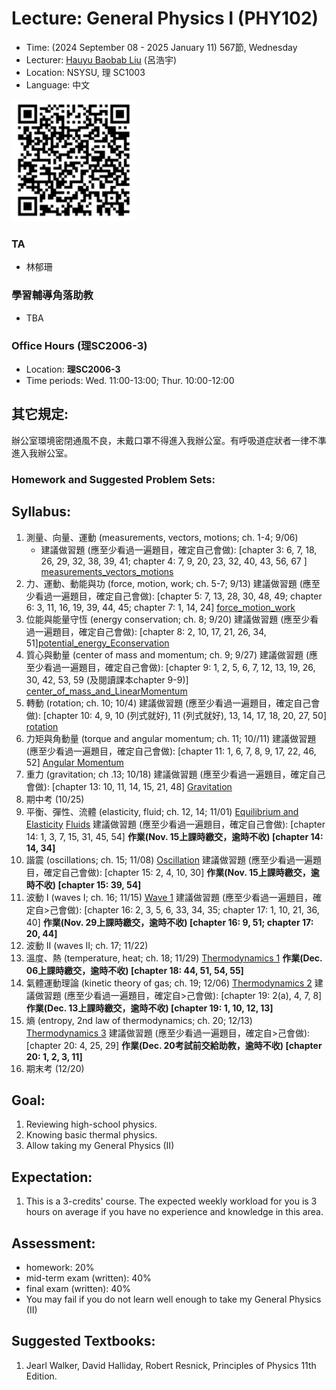 # Lecture: General Physics I (PHY102)
* Time: (2024 September 08 - 2025 January 11) 567節, Wednesday
* Lecturer: [Hauyu Baobab Liu](https://baobabyoo.github.io/) (呂浩宇)
* Location: NSYSU, 理 SC1003
* Language: 中文

<img src="./images/qrcode.png" alt="QRcode" width="200px"/>

### TA
- 林郁珊

### 學習輔導角落助教
- TBA

### Office Hours (理SC2006-3)
- Location: **理SC2006-3**
- Time periods: Wed. 11:00-13:00; Thur. 10:00-12:00

## 其它規定:
辦公室環境密閉通風不良，未戴口罩不得進入我辦公室。有呼吸道症狀者一律不準進入我辦公室。

### Homework and Suggested Problem Sets:

## Syllabus:
1.	測量、向量、運動 (measurements, vectors, motions; ch. 1-4; 9/06)
    - 建議做習題 (應至少看過一遍題目，確定自己會做): [chapter 3: 6, 7, 18, 26, 29, 32, 38, 39, 41; chapter 4: 7, 9, 20, 23, 32, 40, 43, 56, 67 ] [measurements_vectors_motions](https://github.com/baobabyoo/Lecture_GeneralPhysicsII_2023Sep_ChemDept/blob/main/lecture_notes/measurements_vectors_motions.pdf)
2.	力、運動、動能與功 (force, motion, work; ch. 5-7; 9/13) 建議做習題 (應至少看過一遍題目，確定自己會做): [chapter 5: 7, 13, 28, 30, 48, 49; chapter 6: 3, 11, 16, 19, 39, 44, 45; chapter 7: 1, 14, 24] [force_motion_work](https://github.com/baobabyoo/Lecture_GeneralPhysicsII_2023Sep_ChemDept/blob/main/lecture_notes/force_motion_work.pdf)
3.	位能與能量守恆 (energy conservation; ch. 8; 9/20) 建議做習題 (應至少看過一遍題目，確定自己會做): [chapter 8: 2, 10, 17, 21, 26, 34, 51][potential_energy_Econservation](https://github.com/baobabyoo/Lecture_GeneralPhysicsII_2023Sep_ChemDept/blob/main/lecture_notes/PotentialEnergy_Econservation.pdf)
4.	質心與動量 (center of mass and momentum; ch. 9; 9/27) 建議做習題 (應至少看過一遍題目，確定自己會做): [chapter 9: 1, 2, 5, 6, 7, 12, 13, 19, 26, 30, 42, 53, 59 (及閱讀課本chapter 9-9)] [center_of_mass_and_LinearMomentum](https://github.com/baobabyoo/Lecture_GeneralPhysicsII_2023Sep_ChemDept/blob/main/lecture_notes/com_momentum.pdf)
5.	轉動 (rotation; ch. 10; 10/4) 建議做習題 (應至少看過一遍題目，確定自己會做): [chapter 10: 4, 9, 10 (列式就好), 11 (列式就好), 13, 14, 17, 18, 20, 27, 50] [rotation](https://github.com/baobabyoo/Lecture_GeneralPhysicsII_2023Sep_ChemDept/blob/main/lecture_notes/rotation.pdf)
6.	力矩與角動量 (torque and angular momentum; ch. 11; 10//11) 建議做習題 (應至少看過一遍題目，確定自己會做): [chapter 11: 1, 6, 7, 8, 9, 17, 22, 46, 52] [Angular Momentum](https://github.com/baobabyoo/Lecture_GeneralPhysicsII_2023Sep_ChemDept/blob/main/lecture_notes/angular_momentum.pdf)
7.	重力 (gravitation; ch .13; 10/18) 建議做習題 (應至少看過一遍題目，確定自己會做): [chapter 13: 10, 11, 14, 15, 21, 48] [Gravitation](https://github.com/baobabyoo/Lecture_GeneralPhysicsII_2023Sep_ChemDept/blob/main/lecture_notes/gravitation.pdf)
8.	期中考 (10/25)
9.	平衡、彈性、流體 (elasticity, fluid; ch. 12, 14; 11/01) [Equilibrium and Elasticity](https://github.com/baobabyoo/Lecture_GeneralPhysicsII_2023Sep_ChemDept/blob/main/lecture_notes/equilibrium_elasticity.pdf) [Fluids](https://github.com/baobabyoo/Lecture_GeneralPhysicsII_2023Sep_ChemDept/blob/main/lecture_notes/fluids.pdf) 建議做習題 (應至少看過一遍題目，確定自己會做): [chapter 14: 1, 3, 7, 15, 31, 45, 54] **作業(Nov. 15上課時繳交，逾時不收) [chapter 14: 14, 34]**
10.	諧震 (oscillations; ch. 15; 11/08) [Oscillation](https://github.com/baobabyoo/Lecture_GeneralPhysicsII_2023Sep_ChemDept/blob/main/lecture_notes/oscillation.pdf) 建議做習題 (應至少看過一遍題目，確定自己會做): [chapter 15: 2, 4, 10, 30] **作業(Nov. 15上課時繳交，逾時不收) [chapter 15: 39, 54]**
11.	波動 I (waves I; ch. 16; 11/15) [Wave 1](https://github.com/baobabyoo/Lecture_GeneralPhysicsII_2023Sep_ChemDept/blob/main/lecture_notes/wave1.pdf) 建議做習題 (應至少看過一遍題目，確定自>己會做): [chapter 16: 2, 3, 5, 6, 33, 34, 35; chapter 17: 1, 10, 21, 36, 40] **作業(Nov. 29上課時繳交，逾時不收) [chapter 16: 9, 51; chapter 17: 20, 44]**
12.	波動 II (waves II; ch. 17; 11/22)
13.	溫度、熱 (temperature, heat; ch. 18; 11/29) [Thermodynamics 1](https://github.com/baobabyoo/Lecture_GeneralPhysicsII_2023Sep_ChemDept/blob/main/lecture_notes/thermodynamics.pdf) **作業(Dec. 06上課時繳交，逾時不收) [chapter 18: 44, 51, 54, 55]**
14.	氣體運動理論 (kinetic theory of gas; ch. 19; 12/06) [Thermodynamics 2](https://github.com/baobabyoo/Lecture_GeneralPhysicsII_2023Sep_ChemDept/blob/main/lecture_notes/thermodynamics2.pdf)  建議做習題 (應至少看過一遍題目，確定自>己會做): [chapter 19: 2(a), 4, 7, 8] **作業(Dec. 13上課時繳交，逾時不收) [chapter 19: 1, 10, 12, 13]**
15.	熵 (entropy, 2nd law of thermodynamics; ch. 20; 12/13) [Thermodynamics 3](https://github.com/baobabyoo/Lecture_GeneralPhysicsII_2023Sep_ChemDept/blob/main/lecture_notes/thermodynamics3.pdf)  建議做習題 (應至少看過一遍題目，確定自>己會做): [chapter 20: 4, 25, 29] **作業(Dec. 20考試前交給助教，逾時不收) [chapter 20: 1, 2, 3, 11]**
16.	期末考 (12/20)


## Goal:
1. Reviewing high-school physics.
2. Knowing basic thermal physics.
3. Allow taking my General Physics (II)

## Expectation:
1. This is a 3-credits' course. The expected weekly workload for you is 3 hours on average if you have no experience and knowledge in this area.

## Assessment:
- homework: 20%
- mid-term exam (written): 40%
- final exam (written): 40%
- You may fail if you do not learn well enough to take my General Physics (II)

## Suggested Textbooks:
1. Jearl Walker, David Halliday, Robert Resnick, Principles of Physics 11th Edition.
